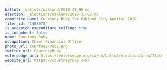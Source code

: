```yaml
---
ballot: _ballots/oakland/2018-11-06.md
election: _elections/oakland/2018-11-06.md
committee_name: Courtney Ruby for Oakland City Auditor 2018
filer_id: '1408075'
is_accepted_expenditure_ceiling: true
is_incumbent: false
name: Courtney Ruby
occupation: Chief Financial Officer
photo_url: courtney-ruby.png
twitter_url: CourtneyRuby
votersedge_url: https://votersedge.org/ca/en/ballot/election/area/73/contests/contest/17338/candidate/139752?&county=alameda%20county&election_authority_id=1
website_url: https://courtneyruby.com/
---
```

